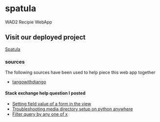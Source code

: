 # spatula
WAD2 Recipie WebApp

## Visit our deployed project
[Spatula](https://nathanwelsh8.pythonanywhere.com)

### sources
The following sources have been used to help piece this web app together
- [tangowithdjango](https://www.tangowithdjango.com/book17/)
#### Stack exchange help question I posted
- [Setting field value of a form in the view](https://stackoverflow.com/questions/60635957/setting-the-field-value-of-a-form-in-view-py)
- [Troubleshooting media directory setup on python anywhere](https://stackoverflow.com/questions/60875133/trouble-with-media-directory-files-on-pythonanywhere)
- [Filter query by any one of x](https://stackoverflow.com/questions/60723427/is-there-a-way-i-can-filter-by-any-one-of-x-in-a-django-query)

